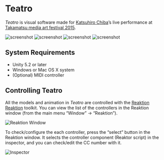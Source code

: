Teatro
======

*Teatro* is visual software made for [Katsuhiro Chiba][Chiba]’s live performance at [Takamatsu media art festival 2015][MAF].

![screenshot](http://49.media.tumblr.com/1176549492e6a60361467505a46be208/tumblr_nzcidaxOKw1qio469o1_400.gif)
![screenshot](http://45.media.tumblr.com/348c32d1e42d35b8846541d0b2e59d1e/tumblr_nzcrtrANmt1qio469o1_400.gif)
![screenshot](http://45.media.tumblr.com/1f849b2f24493c626aae68d30067bb99/tumblr_nzk1wzvAVK1qio469o1_400.gif)
![screenshot](http://49.media.tumblr.com/39df3c867ef4029978f39cfd02049263/tumblr_nzg8klfxEq1qio469o2_400.gif)

System Requirements
-------------------

- Unity 5.2 or later
- Windows or Mac OS X system
- (Optional) MIDI controller

Controlling Teatro
------------------

All the models and animation in *Teatro* are controlled with the [Reaktion]
[Reaktion] toolkit. You can view the list of the controllers in the Reaktion
window (from the main menu “Window” -> “Reaktion”).

![Reaktion Window](http://keijiro.github.io/VJ04/Reaktion.png)

To check/configure the each controller, press the “select” button in the
Reaktion window. It selects the controller component (Reaktor script) in
the inspector, and you can check/edit the CC number with it.

![Inspector](http://keijiro.github.io/VJ04/Inspector.png)

[MAF]: http://www.maf-takamatsu.jp
[Chiba]: https://soundcloud.com/katsuhiro-chiba
[Reaktion]: https://github.com/keijiro/Reaktion
